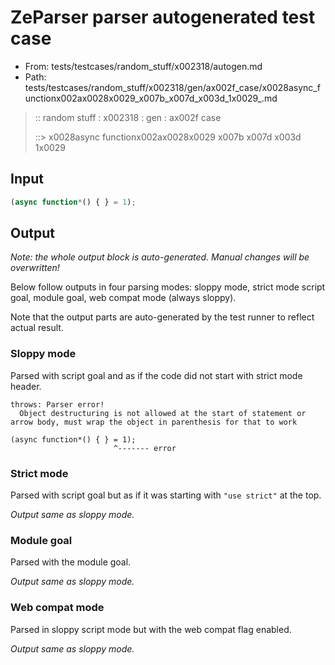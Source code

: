 # ZeParser parser autogenerated test case

- From: tests/testcases/random_stuff/x002318/autogen.md
- Path: tests/testcases/random_stuff/x002318/gen/ax002f_case/x0028async_functionx002ax0028x0029_x007b_x007d_x003d_1x0029_.md

> :: random stuff : x002318 : gen : ax002f case
>
> ::> x0028async functionx002ax0028x0029 x007b x007d x003d 1x0029

## Input


`````js
(async function*() { } = 1);
`````

## Output

_Note: the whole output block is auto-generated. Manual changes will be overwritten!_

Below follow outputs in four parsing modes: sloppy mode, strict mode script goal, module goal, web compat mode (always sloppy).

Note that the output parts are auto-generated by the test runner to reflect actual result.

### Sloppy mode

Parsed with script goal and as if the code did not start with strict mode header.

`````
throws: Parser error!
  Object destructuring is not allowed at the start of statement or arrow body, must wrap the object in parenthesis for that to work

(async function*() { } = 1);
                       ^------- error
`````

### Strict mode

Parsed with script goal but as if it was starting with `"use strict"` at the top.

_Output same as sloppy mode._

### Module goal

Parsed with the module goal.

_Output same as sloppy mode._

### Web compat mode

Parsed in sloppy script mode but with the web compat flag enabled.

_Output same as sloppy mode._
